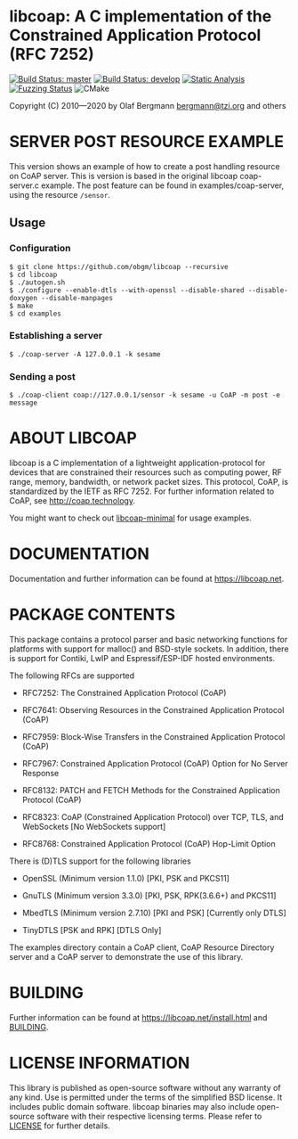 # libcoap: A C implementation of the Constrained Application Protocol (RFC 7252)

[![Build Status: master](https://travis-ci.com/obgm/libcoap.svg?branch=master)](https://travis-ci.com/github/obgm/libcoap/branches)
[![Build Status: develop](https://travis-ci.com/obgm/libcoap.svg?branch=develop)](https://travis-ci.com/github/obgm/libcoap/branches)
[![Static Analysis](https://scan.coverity.com/projects/10970/badge.svg?flat=1)](https://scan.coverity.com/projects/obgm-libcoap)
[![Fuzzing Status](https://oss-fuzz-build-logs.storage.googleapis.com/badges/libcoap.svg)](https://bugs.chromium.org/p/oss-fuzz/issues/list?sort=-opened&can=1&q=proj:libcoap)
![CMake](https://github.com/obgm/libcoap/workflows/CMake/badge.svg)

Copyright (C) 2010—2020 by Olaf Bergmann <bergmann@tzi.org> and others

SERVER POST RESOURCE EXAMPLE
============================
This version shows an example of how to create a post handling resource on CoAP server. 
This is version is based in the original libcoap coap-server.c example. The post
feature can be found in examples/coap-server, using the resource `/sensor`.

## Usage
### Configuration
    $ git clone https://github.com/obgm/libcoap --recursive
    $ cd libcoap
    $ ./autogen.sh
    $ ./configure --enable-dtls --with-openssl --disable-shared --disable-doxygen --disable-manpages
    $ make
    $ cd examples
    
### Establishing a server
    $ ./coap-server -A 127.0.0.1 -k sesame

### Sending a post
    $ ./coap-client coap://127.0.0.1/sensor -k sesame -u CoAP -m post -e message


ABOUT LIBCOAP
=============

libcoap is a C implementation of a lightweight application-protocol
for devices that are constrained their resources such as computing
power, RF range, memory, bandwidth, or network packet sizes. This
protocol, CoAP, is standardized by the IETF as RFC 7252. For further
information related to CoAP, see <http://coap.technology>.

You might want to check out
[libcoap-minimal](https://github.com/obgm/libcoap-minimal) for usage
examples.

DOCUMENTATION
=============

Documentation and further information can be found at
<https://libcoap.net>.

PACKAGE CONTENTS
================

This package contains a protocol parser and basic networking
functions for platforms with support for malloc() and BSD-style
sockets. In addition, there is support for Contiki, LwIP and
Espressif/ESP-IDF hosted environments.

The following RFCs are supported

* RFC7252: The Constrained Application Protocol (CoAP)

* RFC7641: Observing Resources in the Constrained Application Protocol (CoAP)

* RFC7959: Block-Wise Transfers in the Constrained Application Protocol (CoAP)

* RFC7967: Constrained Application Protocol (CoAP) Option for No Server Response

* RFC8132: PATCH and FETCH Methods for the Constrained Application Protocol (CoAP)

* RFC8323: CoAP (Constrained Application Protocol) over TCP, TLS, and WebSockets
  [No WebSockets support]

* RFC8768: Constrained Application Protocol (CoAP) Hop-Limit Option

There is (D)TLS support for the following libraries

* OpenSSL (Minimum version 1.1.0) [PKI, PSK and PKCS11]

* GnuTLS (Minimum version 3.3.0) [PKI, PSK, RPK(3.6.6+) and PKCS11]

* MbedTLS (Minimum version 2.7.10) [PKI and PSK] [Currently only DTLS]

* TinyDTLS [PSK and RPK] [DTLS Only]

The examples directory contain a CoAP client, CoAP Resource Directory server
and a CoAP server to demonstrate the use of this library.

BUILDING
========

Further information can be found at <https://libcoap.net/install.html>
and [BUILDING](https://raw.githubusercontent.com/obgm/libcoap/develop/BUILDING).

LICENSE INFORMATION
===================

This library is published as open-source software without any warranty
of any kind. Use is permitted under the terms of the simplified BSD
license. It includes public domain software. libcoap binaries may also
include open-source software with their respective licensing terms.
Please refer to
[LICENSE](https://raw.githubusercontent.com/obgm/libcoap/develop/LICENSE)
for further details.

